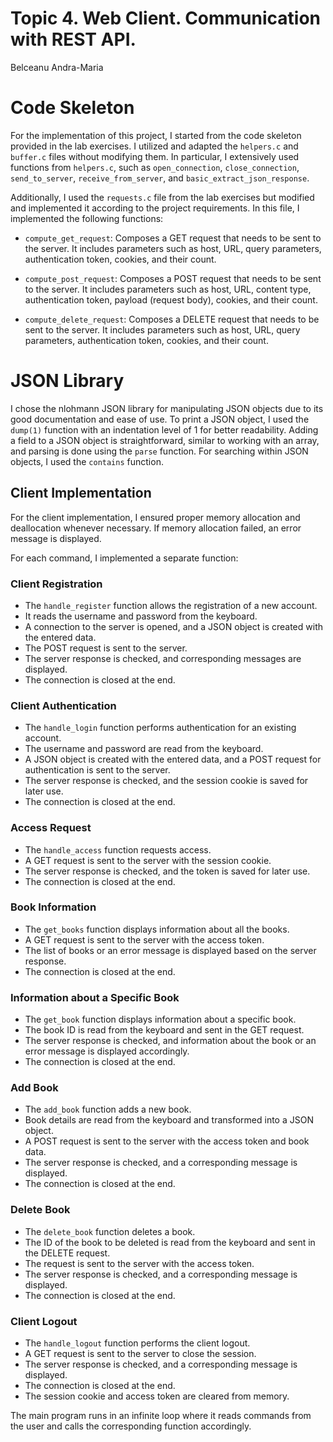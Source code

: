 # Topic 4. Web Client. Communication with REST API.

Belceanu Andra-Maria 

# Code Skeleton

For the implementation of this project, I started from the code skeleton provided in the lab exercises. I utilized and adapted the `helpers.c` and `buffer.c` files without modifying them. In particular, I extensively used functions from `helpers.c`, such as `open_connection`, `close_connection`, `send_to_server`, `receive_from_server`, and `basic_extract_json_response`.

Additionally, I used the `requests.c` file from the lab exercises but modified and implemented it according to the project requirements. In this file, I implemented the following functions:

- `compute_get_request`: Composes a GET request that needs to be sent to the server. It includes parameters such as host, URL, query parameters, authentication token, cookies, and their count.

- `compute_post_request`: Composes a POST request that needs to be sent to the server. It includes parameters such as host, URL, content type, authentication token, payload (request body), cookies, and their count.

- `compute_delete_request`: Composes a DELETE request that needs to be sent to the server. It includes parameters such as host, URL, query parameters, authentication token, cookies, and their count.

# JSON Library

I chose the nlohmann JSON library for manipulating JSON objects due to its good documentation and ease of use. To print a JSON object, I used the `dump(1)` function with an indentation level of 1 for better readability. Adding a field to a JSON object is straightforward, similar to working with an array, and parsing is done using the `parse` function. For searching within JSON objects, I used the `contains` function.

## Client Implementation

For the client implementation, I ensured proper memory allocation and deallocation whenever necessary. If memory allocation failed, an error message is displayed.

For each command, I implemented a separate function:

### Client Registration

- The `handle_register` function allows the registration of a new account.
- It reads the username and password from the keyboard.
- A connection to the server is opened, and a JSON object is created with the entered data.
- The POST request is sent to the server.
- The server response is checked, and corresponding messages are displayed.
- The connection is closed at the end.

### Client Authentication

- The `handle_login` function performs authentication for an existing account.
- The username and password are read from the keyboard.
- A JSON object is created with the entered data, and a POST request for authentication is sent to the server.
- The server response is checked, and the session cookie is saved for later use.
- The connection is closed at the end.

### Access Request

- The `handle_access` function requests access.
- A GET request is sent to the server with the session cookie.
- The server response is checked, and the token is saved for later use.
- The connection is closed at the end.

### Book Information

- The `get_books` function displays information about all the books.
- A GET request is sent to the server with the access token.
- The list of books or an error message is displayed based on the server response.
- The connection is closed at the end.

### Information about a Specific Book

- The `get_book` function displays information about a specific book.
- The book ID is read from the keyboard and sent in the GET request.
- The server response is checked, and information about the book or an error message is displayed accordingly.
- The connection is closed at the end.

### Add Book

- The `add_book` function adds a new book.
- Book details are read from the keyboard and transformed into a JSON object.
- A POST request is sent to the server with the access token and book data.
- The server response is checked, and a corresponding message is displayed.
- The connection is closed at the end.

### Delete Book

- The `delete_book` function deletes a book.
- The ID of the book to be deleted is read from the keyboard and sent in the DELETE request.
- The request is sent to the server with the access token.
- The server response is checked, and a corresponding message is displayed.
- The connection is closed at the end.

### Client Logout

- The `handle_logout` function performs the client logout.
- A GET request is sent to the server to close the session.
- The server response is checked, and a corresponding message is displayed.
- The connection is closed at the end.
- The session cookie and access token are cleared from memory.

The main program runs in an infinite loop where it reads commands from the user and calls the corresponding function accordingly.
